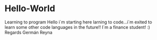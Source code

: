 # Hello-World
Learning to program
Hello i´m starting here larning to code...i´m exited to learn some other code languages in the future!!
I´m a finance student! :)
Regards
Germán Reyna
